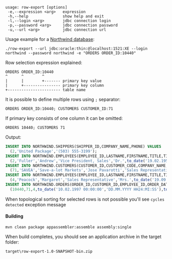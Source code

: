 
```
usage: row-export [options]
 -e,--expression <arg>   expression
 -h,--help               show help and exit
 -l,--login <arg>        jdbc connection login
 -p,--password <arg>     jdbc connection password
 -u,--url <arg>          jdbc connection url
```

Usage example for a [Northwind database](https://github.com/dshifflet/NorthwindOracle_DDL/blob/master/northwind_export.sql):
```
./row-export --url jdbc:oracle:thin:@localhost:1521:XE --login northwind --password northwind -e "ORDERS ORDER_ID:10440"
```

Row selection expression explained:
```
ORDERS ORDER_ID:10440
^      ^        ^ 
|      |        +------- primary key value
|      +---------------- primary key column
+----------------------- table name
```

It is possible to define multiple rows using ``;`` separator:
``` 
ORDERS ORDER_ID:10440; CUSTOMERS CUSTOMER_ID:71
```

If primary key consists of one column it can be omitted:
``` 
ORDERS 10440; CUSTOMERS 71
```


Output:
```sql
INSERT INTO NORTHWIND.SHIPPERS(SHIPPER_ID,COMPANY_NAME,PHONE) VALUES 
  (2,'United Package','(503) 555-3199');
INSERT INTO NORTHWIND.EMPLOYEES(EMPLOYEE_ID,LASTNAME,FIRSTNAME,TITLE,TITLE_OF_COURTESY,BIRTHDATE,HIREDATE,ADDRESS,CITY,REGION,POSTAL_CODE,COUNTRY,HOME_PHONE,EXTENSION,PHOTO,NOTES) VALUES 
  (2,'Fuller','Andrew','Vice President, Sales','Dr.',to_date('19.02.1952 00:00:00','DD.MM.YYYY HH24:MI:SS'),to_date('14.08.1992 00:00:00','DD.MM.YYYY HH24:MI:SS'),'908 W. Capital Way','Tacoma','WA','98401','USA','(206) 555-9482','3457','andrew  .jpg','Andrew received his BTS commercial and a Ph.D. in international marketing from the University of Dallas.  He is fluent in French and Italian and reads German.  He joined the company as a sales representative, was promoted to sales manager and was then named vice president of sales.  Andrew is a member of the Sales Management Roundtable, the Seattle Chamber of Commerce, and the Pacific Rim Importers Association.');
INSERT INTO NORTHWIND.CUSTOMERS(CUSTOMER_ID,CUSTOMER_CODE,COMPANY_NAME,CONTACT_NAME,CONTACT_TITLE,ADDRESS,CITY,REGION,POSTAL_CODE,COUNTRY,PHONE) VALUES 
  (71,'SAVEA','Save-a-lot Markets','Jose Pavarotti','Sales Representative','187 Suffolk Ln.','Boise','ID','83720','USA','(208) 555-8097');
INSERT INTO NORTHWIND.EMPLOYEES(EMPLOYEE_ID,LASTNAME,FIRSTNAME,TITLE,TITLE_OF_COURTESY,BIRTHDATE,HIREDATE,ADDRESS,CITY,REGION,POSTAL_CODE,COUNTRY,HOME_PHONE,EXTENSION,PHOTO,NOTES,REPORTS_TO) VALUES 
  (4,'Peacock','Margaret','Sales Representative','Mrs.',to_date('19.09.1958 00:00:00','DD.MM.YYYY HH24:MI:SS'),to_date('03.05.1993 00:00:00','DD.MM.YYYY HH24:MI:SS'),'4110 Old Redmond Rd.','Redmond','WA','98052','USA','(206) 555-8122','5176','margaret.jpg','Margaret holds a BA in English literature from Concordia College and an MA from the American Institute of Culinary Arts. She was temporarily assigned to the London office before returning to her permanent post in Seattle.',2);
INSERT INTO NORTHWIND.ORDERS(ORDER_ID,CUSTOMER_ID,EMPLOYEE_ID,ORDER_DATE,REQUIRED_DATE,SHIPPED_DATE,SHIP_VIA,FREIGHT,SHIP_NAME,SHIP_ADDRESS,SHIP_CITY,SHIP_REGION,SHIP_POSTAL_CODE,SHIP_COUNTRY) VALUES 
  (10440,71,4,to_date('10.02.1997 00:00:00','DD.MM.YYYY HH24:MI:SS'),to_date('10.03.1997 00:00:00','DD.MM.YYYY HH24:MI:SS'),to_date('28.02.1997 00:00:00','DD.MM.YYYY HH24:MI:SS'),2,86.53,'Save-a-lot Markets','187 Suffolk Ln.','Boise','ID','83720','USA');
```

When topological sorting for selected rows is not possible you'll see ``cycles detected`` exception message

#### Building

``mvn clean package appassembler:assemble assembly:single`` 

When build completes, you should see an application archive in the target folder:

``target\row-export-1.0-SNAPSHOT-bin.zip``